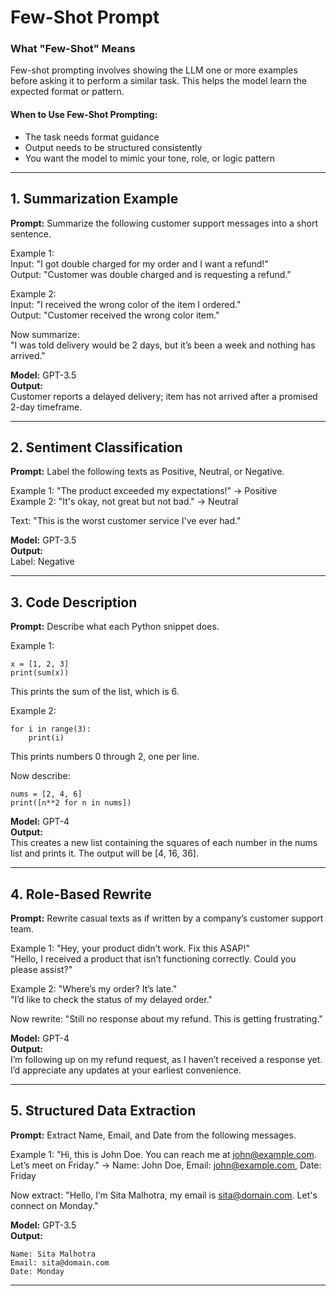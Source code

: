 #  Few-Shot Prompt 

### What "Few-Shot" Means
Few-shot prompting involves showing the LLM one or more examples before asking it to perform a similar task. This helps the model learn the expected format or pattern.

#### When to Use Few-Shot Prompting:
- The task needs format guidance
- Output needs to be structured consistently
- You want the model to mimic your tone, role, or logic pattern



---

## 1. Summarization Example

**Prompt:**
Summarize the following customer support messages into a short sentence.

Example 1:  
Input: "I got double charged for my order and I want a refund!"  
Output: "Customer was double charged and is requesting a refund."

Example 2:  
Input: "I received the wrong color of the item I ordered."  
Output: "Customer received the wrong color item."

Now summarize:  
"I was told delivery would be 2 days, but it’s been a week and nothing has arrived."

**Model:** GPT-3.5  
**Output:**  
Customer reports a delayed delivery; item has not arrived after a promised 2-day timeframe.

---

## 2. Sentiment Classification

**Prompt:**
Label the following texts as Positive, Neutral, or Negative.

Example 1: "The product exceeded my expectations!" → Positive  
Example 2: "It's okay, not great but not bad." → Neutral  

Text: "This is the worst customer service I've ever had."

**Model:** GPT-3.5  
**Output:**  
Label: Negative

---

## 3. Code Description

**Prompt:**
Describe what each Python snippet does.

Example 1:
```
x = [1, 2, 3]
print(sum(x))
```
This prints the sum of the list, which is 6.

Example 2:
```
for i in range(3):
    print(i)
```
This prints numbers 0 through 2, one per line.

Now describe:
```
nums = [2, 4, 6]
print([n**2 for n in nums])
```

**Model:** GPT-4  
**Output:**  
This creates a new list containing the squares of each number in the nums list and prints it. The output will be [4, 16, 36].

---

## 4. Role-Based Rewrite

**Prompt:**
Rewrite casual texts as if written by a company’s customer support team.

Example 1:
"Hey, your product didn’t work. Fix this ASAP!"  
"Hello, I received a product that isn’t functioning correctly. Could you please assist?"

Example 2:
"Where’s my order? It’s late."  
"I’d like to check the status of my delayed order."

Now rewrite:
"Still no response about my refund. This is getting frustrating."

**Model:** GPT-4  
**Output:**  
I’m following up on my refund request, as I haven’t received a response yet. I’d appreciate any updates at your earliest convenience.

---

## 5. Structured Data Extraction

**Prompt:**
Extract Name, Email, and Date from the following messages.

Example 1:
"Hi, this is John Doe. You can reach me at john@example.com. Let’s meet on Friday."
→ Name: John Doe, Email: john@example.com, Date: Friday

Now extract:
"Hello, I’m Sita Malhotra, my email is sita@domain.com. Let's connect on Monday."

**Model:** GPT-3.5  
**Output:**  
```
Name: Sita Malhotra
Email: sita@domain.com
Date: Monday
```

---
